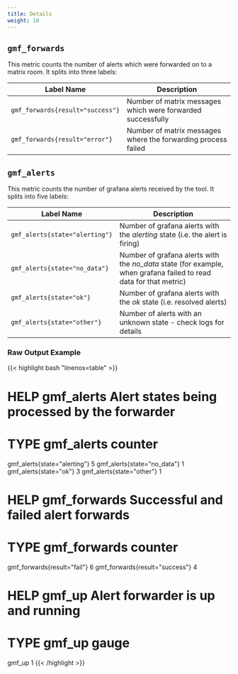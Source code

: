 ```yaml
---
title: Details
weight: 10
---
```


## `gmf_forwards`

This metric counts the number of alerts which were forwarded on to a matrix room. It splits into three labels:

| Label Name | Description |
|------------|-------------|
| `gmf_forwards{result="success"}` | Number of matrix messages which were forwarded successfully |
| `gmf_forwards{result="error"}` | Number of matrix messages where the forwarding process failed  |

## `gmf_alerts`

This metric counts the number of grafana alerts received by the tool. It splits into five labels:

| Label Name | Description |
|------------|-------------|
| `gmf_alerts{state="alerting"}` | Number of grafana alerts with the *alerting* state (i.e. the alert is firing) |
| `gmf_alerts{state="no_data"}` | Number of grafana alerts with the *no_data* state (for example, when grafana failed to read data for that metric) |
| `gmf_alerts{state="ok"}` | Number of grafana alerts with the *ok* state (i.e. resolved alerts) |
| `gmf_alerts{state="other"}` | Number of alerts with an unknown state - check logs for details |

### Raw Output Example
{{< highlight bash "linenos=table" >}}
# HELP gmf_alerts Alert states being processed by the forwarder
# TYPE gmf_alerts counter
gmf_alerts{state="alerting"} 5
gmf_alerts{state="no_data"} 1
gmf_alerts{state="ok"} 3
gmf_alerts{state="other"} 1
# HELP gmf_forwards Successful and failed alert forwards
# TYPE gmf_forwards counter
gmf_forwards{result="fail"} 6
gmf_forwards{result="success"} 4
# HELP gmf_up Alert forwarder is up and running
# TYPE gmf_up gauge
gmf_up 1
{{< /highlight >}}
